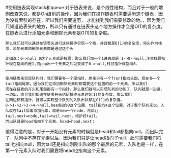 #使用链表实现stack和queue
	对于链表来说，是个线性结构，而且对于一般的增删改查来说，都是On级别的操作，因为我们在操作链表时需要遍历这个链表，因为没有索引的存在，所以我们需要遍历，
	才能找到我们需要修改的地。，因为我们只知道链表头的地方，所以只有通过在链表头这个地方操作才会是O(1)的复杂度，在链表头进行添加元素和删除元素都是O(1)的复杂度。
	
	那么我们就可以通过在链表头进行这些操作实现一个栈，并且都是O(1)的复杂度，将头作为栈顶，添加元素和删除元素都是通过这个头
	
	比如说：0->null 0这个元素就是栈顶，那么我们加一个1进去就是 1->0->null,注意栈顶指针现在指向的是1,而pop出一个元素之后就变成了0->null,栈顶指针就指向0.

***
	使用链表来实现队列时，我们需要多一个尾指针，原来只有一个front指向头部，现在多一个tail指向尾部，因为我们在添加删除元素时都需要这个位置的前一个元素，所以我们
	现在在链表的开头和尾部都有一个指针，那么我们就可以实现队列的功能了，队列就是一边进，一边出，而且我们知道在链表开头结尾操作元素时O(1)的复杂度，那么我们
	在两边都有指针，就可以实现整个队列的入队出队都在O(1)的复杂度。
	0->1->2->3->4->null,head指向0这个位置，tail指向4这个位置，对于整个队列来说，入队就在tail后面添加元素，就是new一个node，然后让
	tail.next=node,tail=tail.next，维护好tail。
	而出队就是head指向下个元素，head=head.next；

值得注意的是，对于一开始没有元素的时候就是head和tail都指向null，而出队完了，队列中不存在元素以后，因为我们只是让head指向了null，此时需要我们将tail也指向null，因为tail还是指向刚刚出队的那个最后的元素，入队也是一样，在第一个元素入队时我们需要将head也指向这个元素。